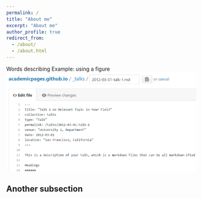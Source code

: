 ```yaml
---
permalink: /
title: "About me"
excerpt: "About me"
author_profile: true
redirect_from: 
  - /about/
  - /about.html
---
```


Words describing 
Example: using a figure
![Editing a markdown file for a talk](/images/editing-talk.png)

Another subsection
------
